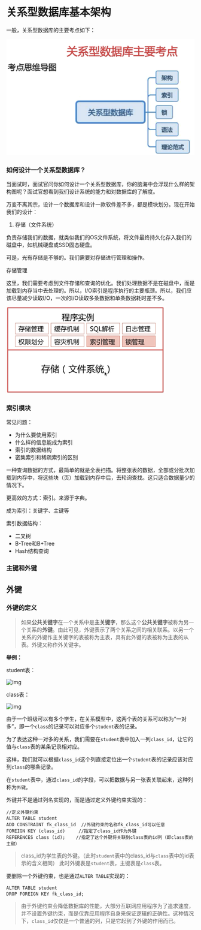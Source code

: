 # 关系型数据库基本架构

一般，关系型数据库的主要考点如下：

![](../img/关系型数据库主要考点.png)

### 如何设计一个关系型数据库？

当面试时，面试官问你如何设计一个关系型数据库，你的脑海中会浮现什么样的架构图呢？面试官想看到我们设计系统的能力和对数据库的了解度。

万变不离其宗，设计一个数据库和设计一款软件差不多，都是模块划分。现在开始我们的设计：



1. 存储（文件系统）

负责存储我们的数据，就类似我们的OS文件系统，将文件最终持久化存入我们的磁盘中，如机械硬盘或SSD固态硬盘。

可是，光有存储是不够的。我们需要对存储进行管理和操作。



存储管理

这里，我们需要考虑到文件存储和查询的优化。我们处理数据不是在磁盘中，而是加载到内存当中去处理的。所以，I/O索引是程序执行的主要瓶颈。所以，我们应该尽量减少读取I/O，一次的I/O读取多条数据和单条数据耗时差不多。

![](../img/数据库的基本模块.png)





### 索引模块

常见问题：

- 为什么要使用索引
- 什么样的信息能成为索引
- 索引的数据结构
- 密集索引和稀疏索引的区别

一种查询数据的方式，最简单的就是全表扫描。将整张表的数据，全部或分批次加载到内存中，将这些块（页）加载到内存中后，去轮询查找。这只适合数据量少的情况下。

更高效的方式：索引。来源于字典。



成为索引：关键字、主键等



索引数据结构：

- 二叉树
- B-Tree和B+Tree
- Hash结构查询





### 主键和外键

## **外键**

### **外键的定义**

> 如果**公共关键字**在一个关系中是**主关键字**，那么这个**公共关键字**被称为另一个关系的**外键**。由此可见，外键表示了两个关系之间的相关联系。以另一个关系的外键作主关键字的表被称为主表，具有此外键的表被称为主表的从表。外键又称作外关键字。

**举例：**

student表：

![img](https://pic4.zhimg.com/80/v2-9c250f1210094e8fc6a16a772d957fe3_720w.jpg)

class表：

![img](https://pic3.zhimg.com/80/v2-097156527154c22b8a7608346440bcce_720w.jpg)

由于一个班级可以有多个学生，在关系模型中，这两个表的关系可以称为“一对多”，即一个`class`的记录可以对应多个`student`表的记录。

为了表达这种一对多的关系，我们需要在`student`表中加入一列`class_id`，让它的值与`class`表的某条记录相对应。

这样，我们就可以根据`class_id`这个列直接定位出一个`student`表的记录应该对应到`class`的哪条记录。

在`student`表中，通过`class_id`的字段，可以把数据与另一张表关联起来，这种列称为`外键`。

外键并不是通过列名实现的，而是通过定义外键约束实现的：

```mysql
//定义外键约束
ALTER TABLE student
ADD CONSTRAINT fk_class_id  //外键约束的名称fk_class_id可以任意
FOREIGN KEY (class_id)     //指定了class_id作为外键
REFERENCES class (id);    //指定了这个外键将关联到class表的id列（即class表的主键）
```

> class_id为学生表的外键。（此时`student`表中的class_id与`class`表中的id表示的含义相同）
> 此时外键表是`student`表，主键表是`class`表。

要删除一个外键约束，也是通过`ALTER TABLE`实现的：

```mysql
ALTER TABLE student
DROP FOREIGN KEY fk_class_id;
```

> 由于外键约束会降低数据库的性能，大部分互联网应用程序为了追求速度，并不设置外键约束，而是仅靠应用程序自身来保证逻辑的正确性。这种情况下，`class_id`仅仅是一个普通的列，只是它起到了外键的作用而已。